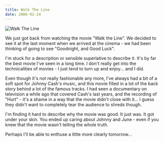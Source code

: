 ```yaml
---
title: Walk The Line
date: 2006-02-24
---
```


![Walk The Line](https://source.unsplash.com/d34DtRp1bqo/1600x900)

We just got back from watching the movie "Walk the Line". We decided to see it at the last moment when we arrived at the cinema - we had been thinking of going to see "Goodnight, and Good Luck".

I'm stuck for a description or sensible superlative to describe it. It's by far the best movie I've seen in a long time. I don't really get into the technicalities of movies - I just tend to turn up and enjoy... and I did.

Even though it's not really fashionable any more, I've always had a bit of a soft spot for Johnny Cash's music, and this movie filled in a lot of the back story behind a lot of the famous tracks. I had seen a documentary on television a while ago that covered Cash's last years, and the recording of "Hurt" - it's a shame in a way that the movie didn't close with it... I guess they didn't want to completely tear the audience to shreds though.

I'm finding it hard to describe why the movie was good. It just was. It got under your skin. You ended up caring about Johnny and June - even if you knew that the movie wasn't telling the whole truth.

Perhaps I'll be able to enthuse a little more clearly tomorrow...